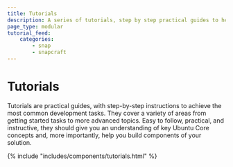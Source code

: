 ```yaml
---
title: Tutorials
description: A series of tutorials, step by step practical guides to help you achieve a variety of tasks from writing your first snap to building a node.js service.
page_type: modular
tutorial_feed:
    categories:
        - snap
        - snapcraft
---
```


# Tutorials

Tutorials are practical guides, with step-by-step instructions to achieve the most common development tasks. They cover a variety of areas from getting started tasks to more advanced topics. Easy to follow, practical, and instructive, they should give you an understanding of key Ubuntu Core concepts and, more importantly, help you build components of your solution.

{% include "includes/components/tutorials.html" %}
